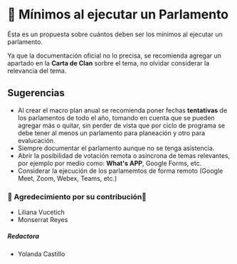 # 🔨 Mínimos al ejecutar un Parlamento

Ésta es un propuesta sobre cuántos deben ser los mínimos al ejecutar un parlamento.

Ya que la documentación oficial no lo precisa, se recomienda agregar un apartado en la **Carta de Clan** sorbre el tema, no olvidar considerar la relevancia del tema.



## Sugerencias
- Al crear el macro plan anual se recomienda poner fechas **tentativas** de los parlamentos de todo el año, tomando en cuenta que se pueden agregar más o quitar, sin perder de vista que por ciclo de programa se debe tener al menos un parlamento para planeación y otro para evalucación.
- Siempre documentar el parlamento aunque no se tenga asistencia.
- Abrir la posibilidad de votación remota o asincrona de temas relevantes, por ejemplo por medio como: **What's APP**, Google Forms, etc.
- Considerar la ejecución de los parlamemtos de forma remoto (Google Meet, Zoom, Webex, Teams, etc.)


### 👏 Agredecimiento por su contribución👏 

- Liliana Vucetich
- Monserrat Reyes

##### Redactora

- Yolanda Castillo


